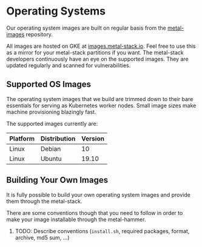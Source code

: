 # Operating Systems

Our operating system images are built on regular basis from the [metal-images](https://github.com/metal-stack/metal-images) repository.

All images are hosted on GKE at [images.metal-stack.io](https://images.metal-pod.io). Feel free to use this as a mirror for your metal-stack partitions if you want. The metal-stack developers continuously have an eye on the supported images. They are updated regularly and scanned for vulnerabilities.

## Supported OS Images

The operating system images that we build are trimmed down to their bare essentials for serving as Kubernetes worker nodes. Small image sizes make machine provisioning blazingly fast.

The supported images currently are:

| Platform | Distribution | Version |
|:-------- |:------------ |:------- |
| Linux    | Debian       | 10      |
| Linux    | Ubuntu       | 19.10   |

## Building Your Own Images

It is fully possible to build your own operating system images and provide them through the metal-stack.

There are some conventions though that you need to follow in order to make your image installable through the metal-hammer.

1. TODO: Describe conventions (`install.sh`, required packages, format, archive, md5 sum, ...)
